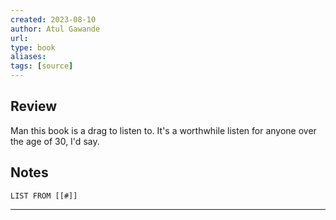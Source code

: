 ```yaml
---
created: 2023-08-10
author: Atul Gawande
url: 
type: book
aliases: 
tags: [source]
---
```

## Review
Man this book is a drag to listen to. It's a worthwhile listen for anyone over the age of 30, I'd say.

## Notes
```dataview
LIST FROM [[#]]
```

---